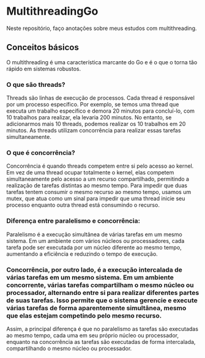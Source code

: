 # MultithreadingGo
Neste repositório, faço anotações sobre meus estudos com multithreading.

## Conceitos básicos
O multithreading é uma característica marcante do Go e é o que o torna tão rápido em sistemas robustos.

### O que são threads?
Threads são linhas de execução de processos. Cada thread é responsável por um processo específico. Por exemplo, se temos uma thread que executa um trabalho específico e demora 20 minutos para concluí-lo, com 10 trabalhos para realizar, ela levaria 200 minutos. No entanto, se adicionarmos mais 10 threads, podemos realizar os 10 trabalhos em 20 minutos. As threads utilizam concorrência para realizar essas tarefas simultaneamente.

### O que é concorrência?
Concorrência é quando threads competem entre si pelo acesso ao kernel. Em vez de uma thread ocupar totalmente o kernel, elas competem simultaneamente pelo acesso a um recurso compartilhado, permitindo a realização de tarefas distintas ao mesmo tempo. Para impedir que duas tarefas tentem consumir o mesmo recurso ao mesmo tempo, usamos um mutex, que atua como um sinal para impedir que uma thread inicie seu processo enquanto outra thread está consumindo o recurso.

### Diferença entre paralelismo e concorrência:
Paralelismo é a execução simultânea de várias tarefas em um mesmo sistema. Em um ambiente com vários núcleos ou processadores, cada tarefa pode ser executada por um núcleo diferente ao mesmo tempo, aumentando a eficiência e reduzindo o tempo de execução.

### Concorrência, por outro lado, é a execução intercalada de várias tarefas em um mesmo sistema. Em um ambiente concorrente, várias tarefas compartilham o mesmo núcleo ou processador, alternando entre si para realizar diferentes partes de suas tarefas. Isso permite que o sistema gerencie e execute várias tarefas de forma aparentemente simultânea, mesmo que elas estejam competindo pelo mesmo recurso.

Assim, a principal diferença é que no paralelismo as tarefas são executadas ao mesmo tempo, cada uma em seu próprio núcleo ou processador, enquanto na concorrência as tarefas são executadas de forma intercalada, compartilhando o mesmo núcleo ou processador.
